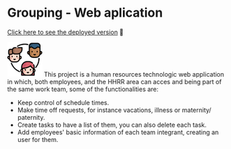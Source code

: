 # Grouping - Web aplication

[Click here to see the deployed version](https://app-grouping.herokuapp.com/) 🚀

<img src="./client/public/grouping.png" width="80"> This project is a human resources technologic web application in which, both employees, and the HHRR area can acces and being part of the same work team, some of the functionalities are:

* Keep control of schedule times.
* Make time off requests, for instance vacations, illness or maternity/ paternity.
* Create tasks to have a list of them, you can also delete each task.
* Add employees' basic information of each team integrant, creating an user for them. 







